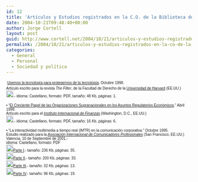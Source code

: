 ```yaml
---
id: 12
title: 'Artí­culos y Estudios registrados en la C.O. de la Biblioteca del Congreso de los  EE.UU.'
date: 2004-10-21T09:48:40+00:00
author: Jorge Cortell
layout: post
guid: http://www.cortell.net/2004/10/21/articulos-y-estudios-registrados-en-la-co-de-la-biblioteca-del-congreso-de-los-eeuu/
permalink: /2004/10/21/articulos-y-estudios-registrados-en-la-co-de-la-biblioteca-del-congreso-de-los-eeuu/
categories:
  - General
  - Personal
  - Sociedad y polí­tica
---
```

<font face="Verdana, Arial, Helvetica, sans-serif" size="1">&#149; &#147;<a href="http://homepage.mac.com/jorgecortell/docs/usartec.pdf" target="_blank">Usemos la tecnolog&iacute;a para protegernos de la tecnolog&iacute;a</a>.&#148; Octubre 1998.<br /> Art&iacute;culo escrito para la revista <i>The Filter</i>, de la Facultad de Derecho de la <a href="http://www.harvard.edu" target="_blank">Universidad de Harvard</a> (EE.UU.)<br /> <a href="http://homepage.mac.com/jorgecortell/docs/usartec.pdf" target="_blank"><img src="http://homepage.mac.com/jorgecortell/images/pdf.gif" width="19" height="19" border="0" /></a>.- idioma: Castellano, formato: PDF, tama&ntilde;o: 48 Kb, p&aacute;ginas: 1.</p> 

<p>
  &#149; &#147;<a href="http://homepage.mac.com/jorgecortell/docs/supranat.pdf" target="_blank">El Creciente Papel de las Organizaciones Supranacionales en los Asuntos Regulatorios Econ&oacute;micos</a>.&#148; Abril 1998.<br /> Art&iacute;culo escrito para el <i><a href="http://www.iif.com/index.html" target="_blank">Instituto Internacional de Finanzas</a></i> (Washington, D.C., EE.UU.)<br /> <a href="http://homepage.mac.com/jorgecortell/docs/supranat.pdf" target="_blank"><img src="http://homepage.mac.com/jorgecortell/images/pdf.gif" width="19" height="19" border="0" /></a>.- idioma: Castellano, formato: PDF, tama&ntilde;o: 16 Kb, p&aacute;ginas: 6.
</p>

<p>
  &#149; &#147;La interactividad multimedia a tiempo real (IMTR) en la comunicaci&oacute;n corporativa.&#148; Octubre 1995.<br /> Estudio realizado para la<i> <a href="http://www.iabc.com" target="_blank">Asociaci&oacute;n Internacional de Comunicadores Profesionales</a></i> (San Francisco, EE.UU.) Valencia, 10 de Septiembre de 2001.-<br /> idioma: Castellano, formato: PDF<br /> <a href="http://homepage.mac.com/jorgecortell/docs/StCapI.pdf" target="_blank"><img src="http://homepage.mac.com/jorgecortell/images/pdf.gif" width="19" height="19" border="0" />Parte I</a>.- tama&ntilde;o: 236 Kb, p&aacute;ginas: 35.<br /> <a href="http://homepage.mac.com/jorgecortell/docs/StCapII.pdf" target="_blank"><img src="http://homepage.mac.com/jorgecortell/images/pdf.gif" width="19" height="19" border="0" />Parte II</a>.- tama&ntilde;o: 200 Kb, p&aacute;ginas: 33.<br /> <a href="http://homepage.mac.com/jorgecortell/docs/StCapIII.pdf" target="_blank"><img src="http://homepage.mac.com/jorgecortell/images/pdf.gif" width="19" height="19" border="0" />Parte III</a>.- tama&ntilde;o: 32 Kb, p&aacute;ginas: 13.<br /> <a href="http://homepage.mac.com/jorgecortell/docs/StCapIV.pdf" target="_blank"><img src="http://homepage.mac.com/jorgecortell/images/pdf.gif" width="19" height="19" border="0" />Parte IV</a>.- tama&ntilde;o: 96 Kb, p&aacute;ginas: 19. </font>
</p>